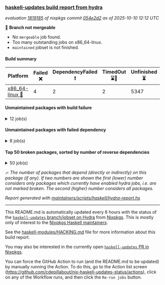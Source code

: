 ### [haskell-updates build report from hydra](https://hydra.nixos.org/jobset/nixpkgs/haskell-updates)
*evaluation [1819185](https://hydra.nixos.org/eval/1819185) of nixpkgs commit [054e2d2](https://github.com/NixOS/nixpkgs/commits/054e2d254162b5ee0f82299ff7557cb46a0aedcc) as of 2025-10-10 12:12 UTC*

🔴 **Branch not mergeable**
  * No `mergeable` job found.
  * Too many outstanding jobs on x86_64-linux.
  * `maintained` jobset is not finished.

#### Build summary

 | Platform | Failed ❌ | DependencyFailed ❗ | TimedOut ⌛🚫 | Unfinished ⏳ | Success ✅ | 
 | --- | --- | --- | --- | --- | --- | 
 | [x86_64-linux 🐧](https://hydra.nixos.org/eval/1819185?filter=.x86_64-linux) | 4 | 2 | 2 | 5347 | 1915 | 
#### Unmaintained packages with build failure
<details><summary>12 job(s) </summary>

- [ ] [[🐧❌]](https://hydra.nixos.org/build/309815678) [haskellPackages.murder](https://hydra.nixos.org/eval/1819185?filter=haskellPackages.murder)  ⤴️ 2 | 2
- [ ] [[🐧❌]](https://hydra.nixos.org/build/309816655) [haskellPackages.reform-blaze](https://hydra.nixos.org/eval/1819185?filter=haskellPackages.reform-blaze)  ⤴️ 0 | 3
- [ ] [ghc-lib](https://hydra.nixos.org/eval/1819185?filter=ghc-lib) 
  - [[🐧⏳]](https://hydra.nixos.org/build/309811103) [haskell.packages.ghc9101](https://hydra.nixos.org/eval/1819185?filter=haskell.packages.ghc9101.ghc-lib)
  - [[🐧⏳]](https://hydra.nixos.org/build/309811123) [haskell.packages.ghc9102](https://hydra.nixos.org/eval/1819185?filter=haskell.packages.ghc9102.ghc-lib)
  - [[🐧⏳]](https://hydra.nixos.org/build/309811149) [haskell.packages.ghc9103](https://hydra.nixos.org/eval/1819185?filter=haskell.packages.ghc9103.ghc-lib)
  - [[🐧⏳]](https://hydra.nixos.org/build/309811172) [haskell.packages.ghc9122](https://hydra.nixos.org/eval/1819185?filter=haskell.packages.ghc9122.ghc-lib)
  - [[🐧✅]](https://hydra.nixos.org/build/309811189) [haskell.packages.ghc948](https://hydra.nixos.org/eval/1819185?filter=haskell.packages.ghc948.ghc-lib)
  - [[🐧❌]](https://hydra.nixos.org/build/309811216) [haskell.packages.ghc967](https://hydra.nixos.org/eval/1819185?filter=haskell.packages.ghc967.ghc-lib)
  - [[🐧⏳]](https://hydra.nixos.org/build/309811242) [haskell.packages.ghc984](https://hydra.nixos.org/eval/1819185?filter=haskell.packages.ghc984.ghc-lib)
  - [[🐧⏳]](https://hydra.nixos.org/build/309813810) [haskellPackages](https://hydra.nixos.org/eval/1819185?filter=haskellPackages.ghc-lib)
- [ ] [[🐧❌]](https://hydra.nixos.org/build/309818237) [haskellPackages.winio](https://hydra.nixos.org/eval/1819185?filter=haskellPackages.winio) 
</details>

#### Unmaintained packages with failed dependency
<details><summary>8 job(s) </summary>

- [ ] [ghc-tags](https://hydra.nixos.org/eval/1819185?filter=ghc-tags) 
  - [[🐧⏳]](https://hydra.nixos.org/build/309811130) [haskell.packages.ghc9101](https://hydra.nixos.org/eval/1819185?filter=haskell.packages.ghc9101.ghc-tags)
  - [[🐧⏳]](https://hydra.nixos.org/build/309811163) [haskell.packages.ghc9102](https://hydra.nixos.org/eval/1819185?filter=haskell.packages.ghc9102.ghc-tags)
  - [[🐧⏳]](https://hydra.nixos.org/build/309811154) [haskell.packages.ghc9103](https://hydra.nixos.org/eval/1819185?filter=haskell.packages.ghc9103.ghc-tags)
  - [[🐧⏳]](https://hydra.nixos.org/build/309811222) [haskell.packages.ghc948](https://hydra.nixos.org/eval/1819185?filter=haskell.packages.ghc948.ghc-tags)
  - [[🐧❗]](https://hydra.nixos.org/build/309811245) [haskell.packages.ghc967](https://hydra.nixos.org/eval/1819185?filter=haskell.packages.ghc967.ghc-tags)
  - [[🐧⏳]](https://hydra.nixos.org/build/309813828) [haskellPackages](https://hydra.nixos.org/eval/1819185?filter=haskellPackages.ghc-tags)
- [ ] [[🐧❗]](https://hydra.nixos.org/build/309815898) [haskellPackages.oberon0](https://hydra.nixos.org/eval/1819185?filter=haskellPackages.oberon0) 
</details>

#### Top 50 broken packages, sorted by number of reverse dependencies
<details><summary>50 job(s) </summary>

[haskell98](https://packdeps.haskellers.com/reverse/haskell98) ⤴️ 152  
[failure](https://packdeps.haskellers.com/reverse/failure) ⤴️ 72  
[enumerator](https://packdeps.haskellers.com/reverse/enumerator) ⤴️ 56  
[connection](https://packdeps.haskellers.com/reverse/connection) ⤴️ 49  
[util](https://packdeps.haskellers.com/reverse/util) ⤴️ 49  
[derive](https://packdeps.haskellers.com/reverse/derive) ⤴️ 48  
[fclabels](https://packdeps.haskellers.com/reverse/fclabels) ⤴️ 47  
[accelerate](https://packdeps.haskellers.com/reverse/accelerate) ⤴️ 42  
[syb-with-class](https://packdeps.haskellers.com/reverse/syb-with-class) ⤴️ 42  
[MonadCatchIO-transformers](https://packdeps.haskellers.com/reverse/MonadCatchIO-transformers) ⤴️ 41  
[TypeCompose](https://packdeps.haskellers.com/reverse/TypeCompose) ⤴️ 41  
[PrimitiveArray](https://packdeps.haskellers.com/reverse/PrimitiveArray) ⤴️ 35  
[crypto-random](https://packdeps.haskellers.com/reverse/crypto-random) ⤴️ 35  
[dual](https://packdeps.haskellers.com/reverse/dual) ⤴️ 32  
[hsp](https://packdeps.haskellers.com/reverse/hsp) ⤴️ 32  
[language-ecmascript](https://packdeps.haskellers.com/reverse/language-ecmascript) ⤴️ 31  
[hw-int](https://packdeps.haskellers.com/reverse/hw-int) ⤴️ 29  
[hw-string-parse](https://packdeps.haskellers.com/reverse/hw-string-parse) ⤴️ 29  
[iteratee](https://packdeps.haskellers.com/reverse/iteratee) ⤴️ 29  
[composite-base](https://packdeps.haskellers.com/reverse/composite-base) ⤴️ 28  
[hw-bits](https://packdeps.haskellers.com/reverse/hw-bits) ⤴️ 28  
[regexpr](https://packdeps.haskellers.com/reverse/regexpr) ⤴️ 27  
[text-format](https://packdeps.haskellers.com/reverse/text-format) ⤴️ 27  
[crypto-numbers](https://packdeps.haskellers.com/reverse/crypto-numbers) ⤴️ 25  
[either-unwrap](https://packdeps.haskellers.com/reverse/either-unwrap) ⤴️ 25  
[universum](https://packdeps.haskellers.com/reverse/universum) ⤴️ 25  
[bits-extra](https://packdeps.haskellers.com/reverse/bits-extra) ⤴️ 23  
[Crypto](https://packdeps.haskellers.com/reverse/Crypto) ⤴️ 22  
[crypto-pubkey](https://packdeps.haskellers.com/reverse/crypto-pubkey) ⤴️ 22  
[haskelldb](https://packdeps.haskellers.com/reverse/haskelldb) ⤴️ 22  
[wxdirect](https://packdeps.haskellers.com/reverse/wxdirect) ⤴️ 22  
[BiobaseTypes](https://packdeps.haskellers.com/reverse/BiobaseTypes) ⤴️ 21  
[alg](https://packdeps.haskellers.com/reverse/alg) ⤴️ 21  
[hw-rankselect-base](https://packdeps.haskellers.com/reverse/hw-rankselect-base) ⤴️ 21  
[libxml-sax](https://packdeps.haskellers.com/reverse/libxml-sax) ⤴️ 21  
[wxc](https://packdeps.haskellers.com/reverse/wxc) ⤴️ 21  
[biocore](https://packdeps.haskellers.com/reverse/biocore) ⤴️ 20  
[hw-excess](https://packdeps.haskellers.com/reverse/hw-excess) ⤴️ 20  
[wxcore](https://packdeps.haskellers.com/reverse/wxcore) ⤴️ 20  
[attoparsec-enumerator](https://packdeps.haskellers.com/reverse/attoparsec-enumerator) ⤴️ 19  
[cprng-aes](https://packdeps.haskellers.com/reverse/cprng-aes) ⤴️ 19  
[fay](https://packdeps.haskellers.com/reverse/fay) ⤴️ 19  
[hsx2hs](https://packdeps.haskellers.com/reverse/hsx2hs) ⤴️ 19  
[hw-balancedparens](https://packdeps.haskellers.com/reverse/hw-balancedparens) ⤴️ 19  
[ixset](https://packdeps.haskellers.com/reverse/ixset) ⤴️ 19  
[mmsyn2](https://packdeps.haskellers.com/reverse/mmsyn2) ⤴️ 19  
[wx](https://packdeps.haskellers.com/reverse/wx) ⤴️ 19  
[BiobaseENA](https://packdeps.haskellers.com/reverse/BiobaseENA) ⤴️ 18  
[asn1-data](https://packdeps.haskellers.com/reverse/asn1-data) ⤴️ 18  
[bytestring-show](https://packdeps.haskellers.com/reverse/bytestring-show) ⤴️ 18  
</details>


*⤴️: The number of packages that depend (directly or indirectly) on this package (if any). If two numbers are shown the first (lower) number considers only packages which currently have enabled hydra jobs, i.e. are not marked broken. The second (higher) number considers all packages.*

*Report generated with [maintainers/scripts/haskell/hydra-report.hs](https://github.com/NixOS/nixpkgs/blob/haskell-updates/maintainers/scripts/haskell/hydra-report.hs)*


----------------------------------------------------------------------

This README.md is automatically updated every 6 hours with the status of the
[`haskell-updates` branch/jobset on Hydra](https://hydra.nixos.org/jobset/nixpkgs/haskell-updates)
from [Nixpkgs](https://github.com/NixOS/nixpkgs).  This is mostly only of
interest to the [Nixpkgs Haskell maintainers](https://github.com/orgs/NixOS/teams/haskell).

See the
[haskell-modules/HACKING.md](https://github.com/NixOS/nixpkgs/blob/haskell-updates/pkgs/development/haskell-modules/HACKING.md)
file for more information about this build report.

You may also be interested in the currently open
[`haskell-updates` PR in Nixpkgs](https://github.com/nixos/nixpkgs/pulls?q=is%3Apr+is%3Aopen+head%3Ahaskell-updates).

You can force the GitHub Action to run (and the README.md to be updated) by
manually running the Action.  To do this, go to the Action list screen
(https://github.com/cdepillabout/nix-haskell-updates-status/actions),
click on any of the Workflow runs, and then click the `Re-run jobs` button.
